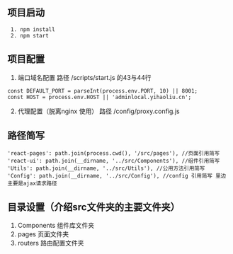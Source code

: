 
## 项目启动
```
 1. npm install
 2. npm start
```
## 项目配置

1. 端口域名配置
  路径 /scripts/start.js
  的43与44行
  ```
  const DEFAULT_PORT = parseInt(process.env.PORT, 10) || 8001;
  const HOST = process.env.HOST || 'adminlocal.yihaoliu.cn';
  ```
2. 代理配置（脱离nginx 使用）
  路径 /config/proxy.config.js
  
## 路径简写
```
'react-pages': path.join(process.cwd(), '/src/pages'), //页面引用简写
'react-ui': path.join(__dirname, '../src/Components'), //组件引用简写
'Utils': path.join(__dirname, '../src/Utils'), //公用方法引用简写
'Config': path.join(__dirname, '../src/Config'), //config 引用简写 里边主要是ajax请求路径
```
## 目录设置（介绍src文件夹的主要文件夹）
1. Components 组件库文件夹
2. pages 页面文件夹
3. routers 路由配置文件夹

